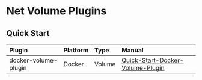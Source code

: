 # Net Volume Plugins

## Quick Start

|Plugin|Platform|Type|Manual|
|:-|:-|:-|:-|
|docker-volume-plugin|Docker|Volume|[Quick-Start-Docker-Volume-Plugin](docs/Quick-Start-Docker-Volume-Plugin.md)|
